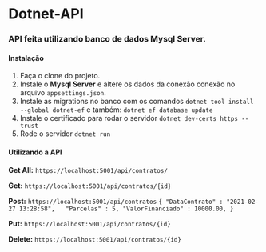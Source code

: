 # Dotnet-API
### API feita utilizando banco de dados Mysql Server.

#### Instalação
1. Faça o clone do projeto.
2. Instale o <b>Mysql Server</b> e altere os dados da conexão conexão no arquivo `appsettings.json`.
3. Instale as migrations no banco com os comandos `dotnet tool install --global dotnet-ef` e também: `dotnet ef database update`
4. Instale o certificado para rodar o servidor `dotnet dev-certs https --trust`
5. Rode o servidor `dotnet run`

#### Utilizando a API

<b>Get All:</b> `https://localhost:5001/api/contratos/`

<b>Get:</b> `https://localhost:5001/api/contratos/{id}`

<b>Post:</b> `https://localhost:5001/api/contratos`
 `{
	"DataContrato" : "2021-02-27 13:28:58",  
	"Parcelas" : 5,
	"ValorFinanciado" : 10000.00,
}`

<b>Put:</b> `https://localhost:5001/api/contratos/{id}`

<b>Delete:</b> `https://localhost:5001/api/contratos/{id}`
